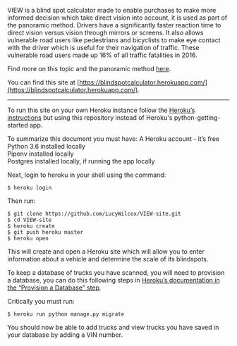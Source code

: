VIEW is a blind spot calculator made to enable purchases to make more informed decision which take direct vision into account, it is used as part of the panoramic method. Drivers have a significantly faster reaction time to direct vision versus vision through mirrors or screens. It also allows vulnerable road users like pedestrians and bicyclists to make eye contact with the driver which is useful for their navigation of traffic. These vulnerable road users made up 16% of all traffic fatalities in 2016.

Find more on this topic and the panoramic method [here](TODO).

You can find this site at [https://blindspotcalculator.herokuapp.com/](https://blindspotcalculator.herokuapp.com/).

______________________

To run this site on your own Heroku instance follow the [Heroku’s instructions](https://devcenter.heroku.com/articles/getting-started-with-python#introduction) but using this repository instead of Heroku's python-getting-started app.

To summarize this document you must have:
A Heroku account - it’s free
Python 3.6 installed locally <br>
Pipenv installed locally <br>
Postgres installed locally, if running the app locally <br>

Next, login to heroku in your shell using the command:
```console
$ heroku login
```
Then run:
```console
$ git clone https://github.com/LucyWilcox/VIEW-site.git
$ cd VIEW-site
$ heroku create
$ git push heroku master
$ heroku open
```
This will create and open a Heroku site which will allow you to enter information about a vehicle and determine the scale of its blindspots.

To keep a database of trucks you have scanned, you will need to provision a database, you can do this following steps in [Heroku’s documentation in the “Provision a Database” step](https://devcenter.heroku.com/articles/getting-started-with-python#introduction).

Critically you must run:
```console
$ heroku run python manage.py migrate
```
You should now be able to add trucks and view trucks you have saved in your database by adding a VIN number.
